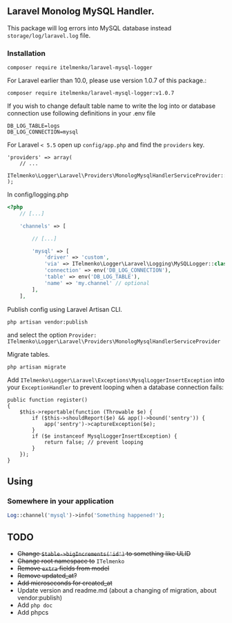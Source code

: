 ## Laravel Monolog MySQL Handler.

This package will log errors into MySQL database instead `storage/log/laravel.log` file.

### Installation

~~~
composer require itelmenko/laravel-mysql-logger
~~~

For Laravel earlier than 10.0, please use version 1.0.7 of this package.:

~~~
composer require itelmenko/laravel-mysql-logger:v1.0.7
~~~


If you wish to change default table name to write the log into or database connection use following definitions in your .env file

~~~
DB_LOG_TABLE=logs
DB_LOG_CONNECTION=mysql
~~~

For Laravel `< 5.5` open up `config/app.php` and find the `providers` key.

~~~
'providers' => array(
    // ...
    ITelmenko\Logger\Laravel\Providers\MonologMysqlHandlerServiceProvider::class,
);
~~~

In config/logging.php

```php
<?php
    // [...]

    'channels' => [

        // [...]

        'mysql' => [
            'driver' => 'custom',
            'via' => ITelmenko\Logger\Laravel\Logging\MySQLLogger::class,
            'connection' => env('DB_LOG_CONNECTION'),
            'table' => env('DB_LOG_TABLE'),
            'name' => 'my.channel' // optional
        ],
    ],
```

Publish config using Laravel Artisan CLI.

~~~
php artisan vendor:publish
~~~

and select the option `Provider: ITelmenko\Logger\Laravel\Providers\MonologMysqlHandlerServiceProvider`

Migrate tables.

~~~
php artisan migrate
~~~

Add `ITelmenko\Logger\Laravel\Exceptions\MysqlLoggerInsertException` into your `ExceptionHandler` to prevent looping when a database connection fails:

~~~
public function register()
{
    $this->reportable(function (Throwable $e) {
        if ($this->shouldReport($e) && app()->bound('sentry')) {
            app('sentry')->captureException($e);
        }
        if ($e instanceof MysqlLoggerInsertException) {
            return false; // prevent looping 
        }
    });
}
~~~

## Using

### Somewhere in your application

```php
Log::channel('mysql')->info('Something happened!');
```

## TODO

* ~~Change `$table->bigIncrements('id')` to something like ULID~~
* ~~Change root namespace to~~ `ITelmenko`
* ~~Remove `extra` fields from model~~
* ~~Remove updated_at?~~
* ~~Add microseconds for created_at~~
* Update version and readme.md (about a changing of migration, about vendor:publish)
* Add `php doc`
* Add phpcs

